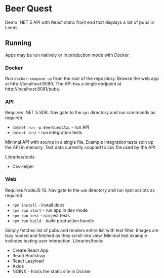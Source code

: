 # Beer Quest

Demo .NET 5 API with React static front end that displays a list of pubs in Leeds.

## Running

Apps may be run natively or in production mode with Docker.

### Docker

Run `docker-compose up` from the root of the repository. Browse the web app at http://localhost:8080. The API has a single endpoint at http://localhost:8081/pubs.

### API

Requires .NET 5 SDK. Navigate to the `api` directory and run commands as required.

- `dotnet run -p BeerQuestApi` - run API
- `dotnet test` - run integration tests

Minimal API with source in a single file. Example integration tests spin up the API in memory. Test data currently coupled to csv file used by the API.

Libraries/tools:

- CsvHelper

### Web

Requires NodeJS 16. Navigate to the `web` directory and run npm scripts as required.

- `npm install` - install deps
- `npm run start` - run app in dev mode
- `npm run test` - run jest tests
- `npm run build` - build production bundle

Simply fetches list of pubs and renders entire list with text filter. Images are lazy loaded and fetched as they scroll into view. Minimal test example includes testing user interaction. Libraries/tools:

- Create React App
- React Bootstrap
- React Lazyload
- Axios
- NGINX - hosts the static site in Docker
